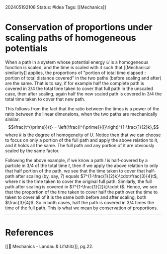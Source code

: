 202405192108
Status: #idea
Tags: [[Mechanics]]

# Conservation of proportions under scaling paths of homogeneous potentials

When a path in a system whose potential energy $U$ is a homogeneous function is scaled, and the time is scaled with it such that [[Mechanical similarity]] applies, the proportions of $\text{"portion of total time elapsed}:\text{portion of total distance covered"}$ in the two paths (before scaling and after) are the same. That is to say, if for example half the complete path is covered in 3/4 the total time taken to cover that full path in the unscaled case, then after scaling, again half the new scaled path is covered in 3/4 the total time taken to cover that new path.

This follows from the fact that the ratio between the times is a power of the ratio between the linear dimensions, when the two paths are mechanically similar:
$$\frac{t^{\prime}}{t} = \left(\frac{l^{\prime}}{l}\right)^{1-\frac{1}{2}k},$$
where $k$ is the degree of homogeneity of $U$. Notice then that we can choose to focus on only a portion of the full path and apply the above relation to it, and it holds all the same. The full path and any portion of it are obviously scaled by the same factor.

Following the above example, if we know a path $l$ is half-covered by a particle in 3/4 of the total time $t$, then if we apply the above relation to only that half portion of the path, we see that the time taken to cover that half-path after scaling (by, say, 7) equals $7^{1-\frac{1}{2}k}\cdot\frac{3}{4}t$, where $t$ is the time taken to cover the original full path. Similarly, the full path after scaling is covered in $7^{1-\frac{1}{2}k}\cdot t$. Hence, we see that the proportion of the time taken to cover half the path over the time to taken to cover all of it is the same both before and after scaling, both $\frac{3}{4}$. So in both cases, half the path is covered in 3/4 times the time of the full path. This is what we mean by conservation of proportions.

___
# References
[[📕 Mechanics - Landau & Lifshitz]], pg.22.
